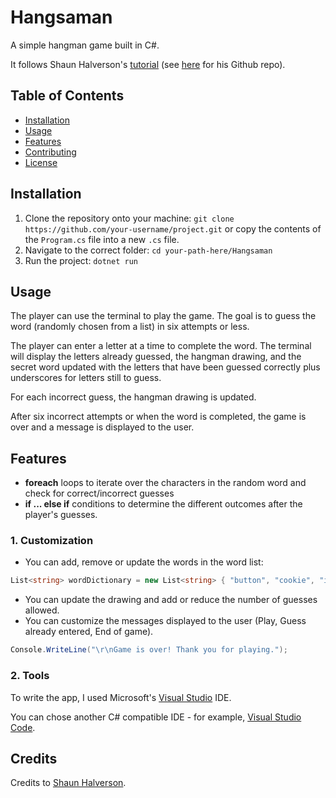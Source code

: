 # Hangsaman

A simple hangman game built in C#.

It follows Shaun Halverson's [tutorial](https://www.youtube.com/watch?v=Bg3rMMuQ6Oo) (see [here](https://github.com/ShaunHalverson/CsharpHangman) for his Github repo).

## Table of Contents

- [Installation](#installation)
- [Usage](#usage)
- [Features](#features)
- [Contributing](#contributing)
- [License](#license)

## Installation

1. Clone the repository onto your machine:
   `git clone https://github.com/your-username/project.git`
   or copy the contents of the `Program.cs` file into a new `.cs` file.
2. Navigate to the correct folder: `cd your-path-here/Hangsaman`
3. Run the project: `dotnet run`

## Usage

The player can use the terminal to play the game. The goal is to guess the word (randomly chosen from a list) in six attempts or less.

The player can enter a letter at a time to complete the word. The terminal will display the letters already guessed, the hangman drawing, and the secret word updated with the letters that have been guessed correctly plus underscores for letters still to guess.

For each incorrect guess, the hangman drawing is updated.

After six incorrect attempts or when the word is completed, the game is over and a message is displayed to the user.

## Features

- **foreach** loops to iterate over the characters in the random word and check for correct/incorrect guesses
- **if ... else if** conditions to determine the different outcomes after the player's guesses.

### 1. Customization

- You can add, remove or update the words in the word list:

```cs
List<string> wordDictionary = new List<string> { "button", "cookie", "internship", "nick", "mushroom", "ghost" };
```

- You can update the drawing and add or reduce the number of guesses allowed.
- You can customize the messages displayed to the user (Play, Guess already entered, End of game).

```cs
Console.WriteLine("\r\nGame is over! Thank you for playing.");
```

### 2. Tools

To write the app, I used Microsoft's [Visual Studio](https://visualstudio.microsoft.com/) IDE.

You can chose another C# compatible IDE - for example, [Visual Studio Code](https://code.visualstudio.com/).

## Credits

Credits to [Shaun Halverson](https://github.com/ShaunHalverson/).
